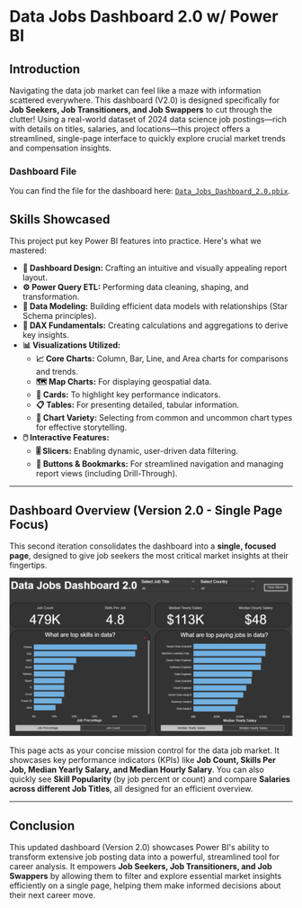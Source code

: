 # Data Jobs Dashboard 2.0 w/ Power BI

## Introduction

Navigating the data job market can feel like a maze with information scattered everywhere. This dashboard (V2.0) is designed specifically for **Job Seekers, Job Transitioners, and Job Swappers** to cut through the clutter! Using a real-world dataset of 2024 data science job postings—rich with details on titles, salaries, and locations—this project offers a streamlined, single-page interface to quickly explore crucial market trends and compensation insights.

### Dashboard File

You can find the file for the dashboard here: [`Data_Jobs_Dashboard_2.0.pbix`](Data%20Jobs%20Dashboard%20v2.pbix).

## Skills Showcased

This project put key Power BI features into practice. Here's what we mastered:

- **🎨 Dashboard Design:** Crafting an intuitive and visually appealing report layout.
- **⚙️ Power Query ETL:** Performing data cleaning, shaping, and transformation.
- **🔗 Data Modeling:** Building efficient data models with relationships (Star Schema principles).
- **🧮 DAX Fundamentals:** Creating calculations and aggregations to derive key insights.
- **📊 Visualizations Utilized:**
  - **📈 Core Charts:** Column, Bar, Line, and Area charts for comparisons and trends.
  - **🗺️ Map Charts:** For displaying geospatial data.
  - **🔢 Cards:** To highlight key performance indicators.
  - **📋 Tables:** For presenting detailed, tabular information.
  - **🎨 Chart Variety:** Selecting from common and uncommon chart types for effective storytelling.
- **🖱️ Interactive Features:**
  - **🎚️ Slicers:** Enabling dynamic, user-driven data filtering.
  - **🔘 Buttons & Bookmarks:** For streamlined navigation and managing report views (including Drill-Through).

---

## Dashboard Overview (Version 2.0 - Single Page Focus)

This second iteration consolidates the dashboard into a **single, focused page**, designed to give job seekers the most critical market insights at their fingertips.

![Data Jobs Dashboard v2.0](Images/DashboardPic.png)

This page acts as your concise mission control for the data job market. It showcases key performance indicators (KPIs) like **Job Count, Skills Per Job, Median Yearly Salary, and Median Hourly Salary**. You can also quickly see **Skill Popularity** (by job percent or count) and compare **Salaries across different Job Titles**, all designed for an efficient overview.

---

## Conclusion

This updated dashboard (Version 2.0) showcases Power BI's ability to transform extensive job posting data into a powerful, streamlined tool for career analysis. It empowers **Job Seekers, Job Transitioners, and Job Swappers** by allowing them to filter and explore essential market insights efficiently on a single page, helping them make informed decisions about their next career move.
